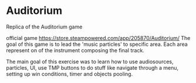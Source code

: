 # Auditorium
Replica of the Auditorium game

official game https://store.steampowered.com/app/205870/Auditorium/
The goal of this game is to lead the 'music particles' to specific area. Each area represent on of the instrument composing the final track.

The main goal of this exercise was to learn how to use audiosources, particles, UI, use TMP buttons to do stuff like navigate through a menu, setting up win conditions, timer  and objects pooling.
